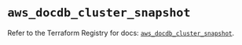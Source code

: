 # `aws_docdb_cluster_snapshot`

Refer to the Terraform Registry for docs: [`aws_docdb_cluster_snapshot`](https://registry.terraform.io/providers/hashicorp/aws/6.11.0/docs/resources/docdb_cluster_snapshot).
